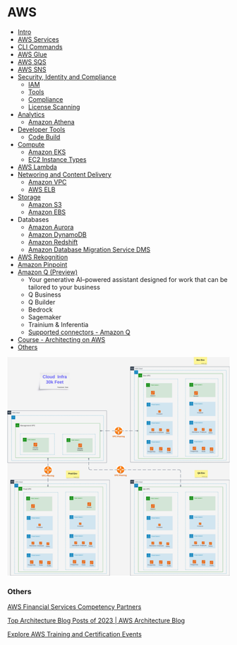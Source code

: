 # AWS

- [Intro](cloud/aws/intro.md)
- [AWS Services](aws-services)
- [CLI Commands](cli-commands)
- [AWS Glue](aws-glue)
- [AWS SQS](aws-sqs)
- [AWS SNS](cloud/aws/aws-sns.md)
- [Security, Identity and Compliance](security-identity-compliance/intro)
    - [IAM](security-identity-compliance/iam)
    - [Tools](cloud/aws/security-identity-compliance/tools.md)
    - [Compliance](cloud/aws/security-identity-compliance/compliance.md)
    - [License Scanning](cloud/aws/security-identity-compliance/license-scanning.md)
- [Analytics](analytics/readme.md)
    - [Amazon Athena](analytics/amazon-athena)
- [Developer Tools](developer-tools/intro)
    - [Code Build](developer-tools/code-build)
- [Compute](compute/readme.md)
    - [Amazon EKS](compute/amazon-eks)
    - [EC2 Instance Types](compute/ec2-instance-types)
- [AWS Lambda](compute/aws-lambda)
- [Networing and Content Delivery](networking-content-delivery/intro)
    - [Amazon VPC](networking-content-delivery/amazon-vpc)
    - [AWS ELB](networking-content-delivery/aws-elb)
- [Storage](storage/readme.md)
    - [Amazon S3](storage/amazon-s3)
    - [Amazon EBS](storage/amazon-ebs)
- Databases
    - [Amazon Aurora](../../databases/sql-databases/aws-aurora/readme.md)
    - [Amazon DynamoDB](../../databases/nosql-databases/aws-dynamodb/readme.md)
    - [Amazon Redshift](../../databases/sql-databases/aws-redshift/readme.md)
    - [Amazon Database Migration Service DMS](aws-database-migration-service-dms)
- [AWS Rekognition](aws-rekognition)
- [Amazon Pinpoint](amazon-pinpoint)
- [Amazon Q (Preview)](https://aws.amazon.com/q/)
   	- Your generative AI–powered assistant designed for work that can be tailored to your business
   	- Q Business
   	- Q Builder
   	- Bedrock
   	- Sagemaker
   	- Trainium & Inferentia
   	- [Supported connectors - Amazon Q](https://docs.aws.amazon.com/amazonq/latest/business-use-dg/connectors-list.html)
- [Course - Architecting on AWS](cloud/aws/course-architecting-on-aws.md)
- [Others](cloud/aws/others.md)

![Cloud Infra 30K Feet Design](../../media/Pasted%20image%2020240205224442.jpg)

### Others

[AWS Financial Services Competency Partners](https://aws.amazon.com/financial-services/partner-solutions/)

[Top Architecture Blog Posts of 2023 | AWS Architecture Blog](https://aws.amazon.com/blogs/architecture/top-architecture-blog-posts-of-2023/)

[Explore AWS Training and Certification Events](https://aws.amazon.com/training/events/)

